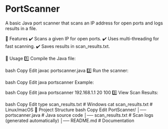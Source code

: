 # PortScanner
A basic Java port scanner that scans an IP address for open ports and logs results in a file.

📌 Features
✔️ Scans a given IP for open ports.
✔️ Uses multi-threading for fast scanning.
✔️ Saves results in scan_results.txt.

🔧 Usage
1️⃣ Compile the Java file:

bash
Copy
Edit
javac portscanner.java
2️⃣ Run the scanner:

bash
Copy
Edit
java portscanner <IP Address> <Start Port> <End Port>
Example:

bash
Copy
Edit
java portscanner 192.168.1.1 20 100
3️⃣ View Scan Results:

bash
Copy
Edit
type scan_results.txt   # Windows
cat scan_results.txt    # Linux/macOS
📂 Project Structure
bash
Copy
Edit
PortScanner/
│── portscanner.java       # Java source code
│── scan_results.txt       # Scan logs (generated automatically)
│── README.md              # Documentation

